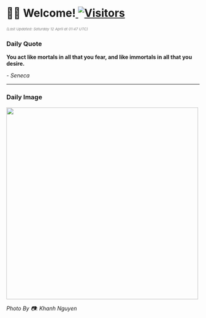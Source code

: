 <h1>👋🏽 Welcome!<a href="https://github.com/OmitNomis/"> <img src="https://visitor-badge.laobi.icu/badge?page_id=OmitNomis" alt="Visitors"></a></h1>

<i><p style="font-size: 0.6rem; color:gray">(Last Updated: Saturday 12 April at 01:47 UTC)</p></i>

<h3> Daily Quote </h3>
<b><p>You act like mortals in all that you fear, and like immortals in all that you desire.</p></b>
<i><caption style="font-size: 0.8rem; color:gray;">- Seneca</caption></i>


<hr>

<h3>Daily Image</h3>
<a href="https://images.pexels.com/photos/31563478/pexels-photo-31563478.jpeg" target="_blank"><img style="height:500px;" src="https://images.pexels.com/photos/31563478/pexels-photo-31563478.jpeg"/></a>

<i><caption style="font-size: 0.8rem; color:gray;"> Photo By 📷: Khanh Nguyen</caption></i>
